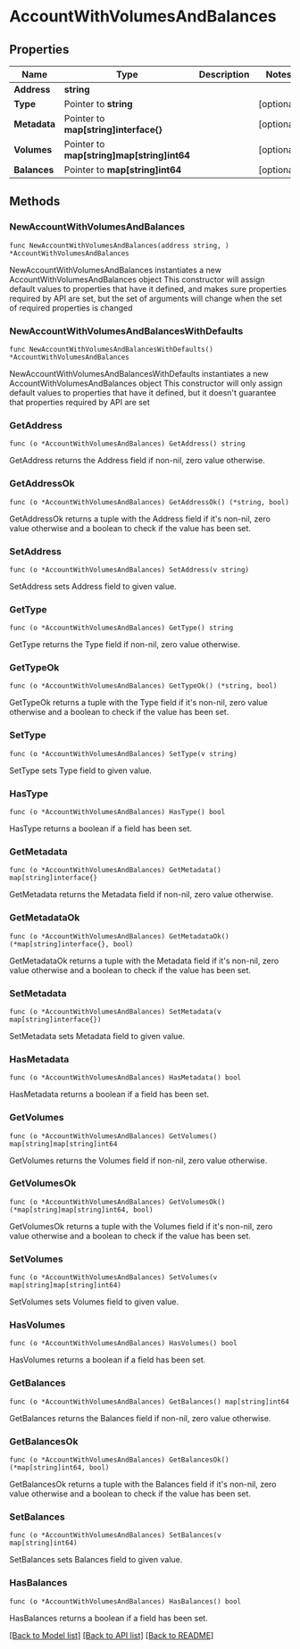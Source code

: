 # AccountWithVolumesAndBalances

## Properties

Name | Type | Description | Notes
------------ | ------------- | ------------- | -------------
**Address** | **string** |  |
**Type** | Pointer to **string** |  | [optional]
**Metadata** | Pointer to **map[string]interface{}** |  | [optional]
**Volumes** | Pointer to **map[string]map[string]int64** |  | [optional]
**Balances** | Pointer to **map[string]int64** |  | [optional]

## Methods

### NewAccountWithVolumesAndBalances

`func NewAccountWithVolumesAndBalances(address string, ) *AccountWithVolumesAndBalances`

NewAccountWithVolumesAndBalances instantiates a new AccountWithVolumesAndBalances object
This constructor will assign default values to properties that have it defined,
and makes sure properties required by API are set, but the set of arguments
will change when the set of required properties is changed

### NewAccountWithVolumesAndBalancesWithDefaults

`func NewAccountWithVolumesAndBalancesWithDefaults() *AccountWithVolumesAndBalances`

NewAccountWithVolumesAndBalancesWithDefaults instantiates a new AccountWithVolumesAndBalances object
This constructor will only assign default values to properties that have it defined,
but it doesn't guarantee that properties required by API are set

### GetAddress

`func (o *AccountWithVolumesAndBalances) GetAddress() string`

GetAddress returns the Address field if non-nil, zero value otherwise.

### GetAddressOk

`func (o *AccountWithVolumesAndBalances) GetAddressOk() (*string, bool)`

GetAddressOk returns a tuple with the Address field if it's non-nil, zero value otherwise
and a boolean to check if the value has been set.

### SetAddress

`func (o *AccountWithVolumesAndBalances) SetAddress(v string)`

SetAddress sets Address field to given value.


### GetType

`func (o *AccountWithVolumesAndBalances) GetType() string`

GetType returns the Type field if non-nil, zero value otherwise.

### GetTypeOk

`func (o *AccountWithVolumesAndBalances) GetTypeOk() (*string, bool)`

GetTypeOk returns a tuple with the Type field if it's non-nil, zero value otherwise
and a boolean to check if the value has been set.

### SetType

`func (o *AccountWithVolumesAndBalances) SetType(v string)`

SetType sets Type field to given value.

### HasType

`func (o *AccountWithVolumesAndBalances) HasType() bool`

HasType returns a boolean if a field has been set.

### GetMetadata

`func (o *AccountWithVolumesAndBalances) GetMetadata() map[string]interface{}`

GetMetadata returns the Metadata field if non-nil, zero value otherwise.

### GetMetadataOk

`func (o *AccountWithVolumesAndBalances) GetMetadataOk() (*map[string]interface{}, bool)`

GetMetadataOk returns a tuple with the Metadata field if it's non-nil, zero value otherwise
and a boolean to check if the value has been set.

### SetMetadata

`func (o *AccountWithVolumesAndBalances) SetMetadata(v map[string]interface{})`

SetMetadata sets Metadata field to given value.

### HasMetadata

`func (o *AccountWithVolumesAndBalances) HasMetadata() bool`

HasMetadata returns a boolean if a field has been set.

### GetVolumes

`func (o *AccountWithVolumesAndBalances) GetVolumes() map[string]map[string]int64`

GetVolumes returns the Volumes field if non-nil, zero value otherwise.

### GetVolumesOk

`func (o *AccountWithVolumesAndBalances) GetVolumesOk() (*map[string]map[string]int64, bool)`

GetVolumesOk returns a tuple with the Volumes field if it's non-nil, zero value otherwise
and a boolean to check if the value has been set.

### SetVolumes

`func (o *AccountWithVolumesAndBalances) SetVolumes(v map[string]map[string]int64)`

SetVolumes sets Volumes field to given value.

### HasVolumes

`func (o *AccountWithVolumesAndBalances) HasVolumes() bool`

HasVolumes returns a boolean if a field has been set.

### GetBalances

`func (o *AccountWithVolumesAndBalances) GetBalances() map[string]int64`

GetBalances returns the Balances field if non-nil, zero value otherwise.

### GetBalancesOk

`func (o *AccountWithVolumesAndBalances) GetBalancesOk() (*map[string]int64, bool)`

GetBalancesOk returns a tuple with the Balances field if it's non-nil, zero value otherwise
and a boolean to check if the value has been set.

### SetBalances

`func (o *AccountWithVolumesAndBalances) SetBalances(v map[string]int64)`

SetBalances sets Balances field to given value.

### HasBalances

`func (o *AccountWithVolumesAndBalances) HasBalances() bool`

HasBalances returns a boolean if a field has been set.


[[Back to Model list]](../README.md#documentation-for-models) [[Back to API list]](../README.md#documentation-for-api-endpoints) [[Back to README]](../README.md)
